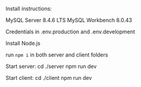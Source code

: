 Install instructions:

MySQL Server 8.4.6 LTS
MySQL Workbench 8.0.43

Credentials in .env.production and .env.development

Install Node.js

run `npm i` in both server and client folders

Start server:
cd ./server
npm run dev

Start client:
cd ./client
npm run dev
